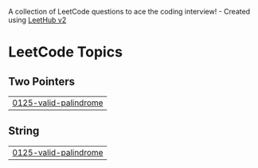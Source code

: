 A collection of LeetCode questions to ace the coding interview! - Created using [LeetHub v2](https://github.com/arunbhardwaj/LeetHub-2.0)
<!---LeetCode Topics Start-->
# LeetCode Topics
## Two Pointers
|  |
| ------- |
| [0125-valid-palindrome](https://github.com/om2438164/Leetcode/tree/master/0125-valid-palindrome) |
## String
|  |
| ------- |
| [0125-valid-palindrome](https://github.com/om2438164/Leetcode/tree/master/0125-valid-palindrome) |
<!---LeetCode Topics End-->